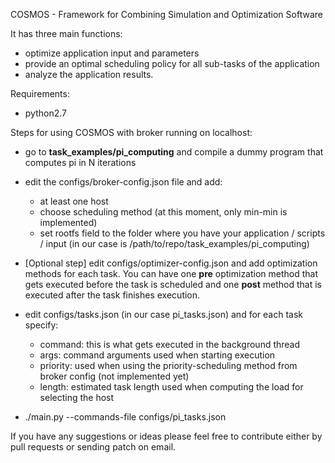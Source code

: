 COSMOS - Framework for Combining Simulation and Optimization Software

It has three main functions:
- optimize application input and parameters
- provide an optimal scheduling policy for all sub-tasks of the application
- analyze the application results.

Requirements:
- python2.7

Steps for using COSMOS with broker running on localhost:
- go to <b>task_examples/pi_computing</b> and compile a dummy program that computes pi in N iterations
- edit the configs/broker-config.json file and add:
   - at least one host
   - choose scheduling method (at this moment, only min-min is implemented)
   - set rootfs field to the folder where you have your application / scripts / input
   (in our case is /path/to/repo/task_examples/pi_computing)
- [Optional step] edit configs/optimizer-config.json and add optimization methods for each task.
You can have one <b>pre</b> optimization method that gets executed before the task is scheduled
and one <b>post</b> method that is executed after the task finishes execution.
- edit configs/tasks.json (in our case pi_tasks.json) and for each task specify:
  - command: this is what gets executed in the background thread
  - args: command arguments used when starting execution
  - priority: used when using the priority-scheduling method from broker config (not implemented yet)
  - length: estimated task length used when computing the load for selecting the host

- ./main.py --commands-file configs/pi_tasks.json

If you have any suggestions or ideas please feel free to contribute either by pull requests or
sending patch on email.
